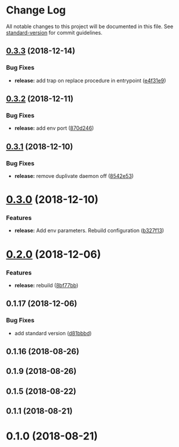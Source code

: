 # Change Log

All notable changes to this project will be documented in this file. See [standard-version](https://github.com/conventional-changelog/standard-version) for commit guidelines.

<a name="0.3.3"></a>
## [0.3.3](https://github.com/klimby/e-nginx/compare/v0.3.2...v0.3.3) (2018-12-14)


### Bug Fixes

* **release:** add trap on replace procedure in entrypoint ([e4f31e9](https://github.com/klimby/e-nginx/commit/e4f31e9))



<a name="0.3.2"></a>
## [0.3.2](https://github.com/klimby/e-nginx/compare/v0.3.1...v0.3.2) (2018-12-11)


### Bug Fixes

* **release:** add env port ([870d246](https://github.com/klimby/e-nginx/commit/870d246))



<a name="0.3.1"></a>
## [0.3.1](https://github.com/klimby/e-nginx/compare/v0.3.0...v0.3.1) (2018-12-10)


### Bug Fixes

* **release:** remove duplivate daemon off ([8542e53](https://github.com/klimby/e-nginx/commit/8542e53))



<a name="0.3.0"></a>
# [0.3.0](https://github.com/klimby/e-nginx/compare/v0.2.0...v0.3.0) (2018-12-10)


### Features

* **release:** Add env parameters. Rebuild configuration ([b327f13](https://github.com/klimby/e-nginx/commit/b327f13))



<a name="0.2.0"></a>
# [0.2.0](https://github.com/klimby/e-nginx/compare/v0.1.17...v0.2.0) (2018-12-06)


### Features

* **release:** rebuild ([8bf77bb](https://github.com/klimby/e-nginx/commit/8bf77bb))



<a name="0.1.17"></a>
## 0.1.17 (2018-12-06)


### Bug Fixes

* add standard version ([d81bbbd](https://github.com/klimby/e-nginx/commit/d81bbbd))



<a name="0.1.16"></a>
## 0.1.16 (2018-08-26)



<a name="0.1.9"></a>
## 0.1.9 (2018-08-26)



<a name="0.1.5"></a>
## 0.1.5 (2018-08-22)



<a name="0.1.1"></a>
## 0.1.1 (2018-08-21)



<a name="0.1.0"></a>
# 0.1.0 (2018-08-21)
